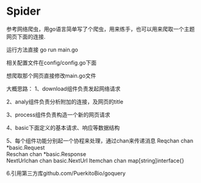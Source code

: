 # Spider
参考网络爬虫，用go语言简单写了个爬虫，用来练手，也可以用来爬取一个主题网页下面的连接.


运行方法直接 go run main.go


相关配置文件在config/config.go下面



想爬取那个网页直接修改main.go文件 

大概思路：
1、download组件负责发起网络请求

2、analy组件负责分析附加的连接，及网页的title

3、process组件负责构造一个新的网页请求

4、basic下面定义的基本请求、响应等数据结构

5、每个组件功能分别起一个协程来处理，通过chan来传递消息
       Reqchan chan *basic.Request  
       Reschan chan *basic.Response  	
       NextUrlchan chan basic.NextUrl
	     Itemchan chan map[string]interface{}
       
6.引用第三方库github.com/PuerkitoBio/goquery
       
